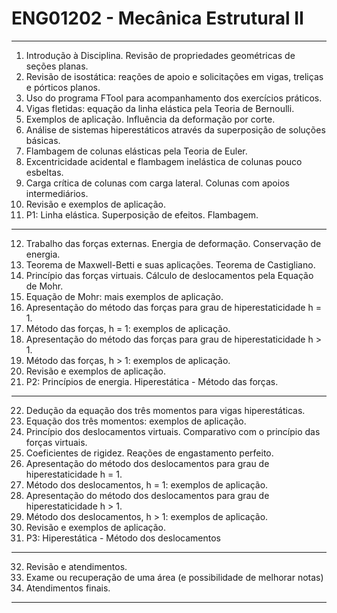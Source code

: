 # ENG01202 - Mecânica Estrutural II

---

01. Introdução à Disciplina. Revisão de propriedades geométricas de seções planas. 
02. Revisão de isostática: reações de apoio e solicitações em vigas, treliças e pórticos planos. 
03. Uso do programa FTool para acompanhamento dos exercícios práticos. 
04. Vigas fletidas: equação da linha elástica pela Teoria de Bernoulli. 
05. Exemplos de aplicação. Influência da deformação por corte. 
06. Análise de sistemas hiperestáticos através da superposição de soluções básicas. 
07. Flambagem de colunas elásticas pela Teoria de Euler. 
08. Excentricidade acidental e flambagem inelástica de colunas pouco esbeltas.
09. Carga crítica de colunas com carga lateral. Colunas com apoios intermediários.
10. Revisão e exemplos de aplicação.
11. P1: Linha elástica. Superposição de efeitos. Flambagem.

---

12. Trabalho das forças externas. Energia de deformação. Conservação de energia. 
13. Teorema de Maxwell-Betti e suas aplicações. Teorema de Castigliano.
14. Princípio das forças virtuais. Cálculo de deslocamentos pela Equação de Mohr.
15. Equação de Mohr: mais exemplos de aplicação.
16. Apresentação do método das forças para grau de hiperestaticidade h = 1.
17. Método das forças, h = 1: exemplos de aplicação.
18. Apresentação do método das forças para grau de hiperestaticidade h > 1.
19. Método das forças, h > 1: exemplos de aplicação.
20. Revisão e exemplos de aplicação.
21. P2: Princípios de energia. Hiperestática - Método das forças.

---

22. Dedução da equação dos três momentos para vigas hiperestáticas.
23. Equação dos três momentos: exemplos de aplicação.
24. Princípio dos deslocamentos virtuais. Comparativo com o princípio das forças virtuais.
25. Coeficientes de rigidez. Reações de engastamento perfeito.
26. Apresentação do método dos deslocamentos para grau de hiperestaticidade h = 1.
27. Método dos deslocamentos, h = 1: exemplos de aplicação.
28. Apresentação do método dos deslocamentos para grau de hiperestaticidade h > 1.
29. Método dos deslocamentos, h > 1: exemplos de aplicação.
30. Revisão e exemplos de aplicação.
31. P3: Hiperestática - Método dos deslocamentos

---

32. Revisão e atendimentos.
33. Exame ou recuperação de uma área (e possibilidade de melhorar notas)
34. Atendimentos finais.

---
